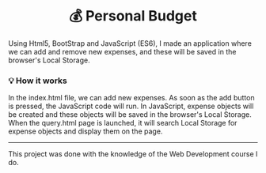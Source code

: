 <h1 align="center">💰 Personal Budget</h1>
<p>Using Html5, BootStrap and JavaScript (ES6), I made an application where we can add and remove new expenses, and these will be saved in the browser's Local Storage.</p>

<h3>💡 How it works</h3>
<p>In the index.html file, we can add new expenses. As soon as the add button is pressed, the JavaScript code will run. In JavaScript, expense objects will be created and these objects will be saved in the browser's Local Storage. When the query.html page is launched, it will search Local Storage for expense objects and display them on the page.</p>

<hr>

<p>This project was done with the knowledge of the Web Development course I do.</p>

